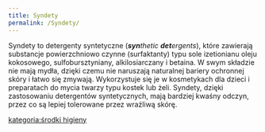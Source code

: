 ```yaml
---
title: Syndety
permalink: /Syndety/
---
```


Syndety to detergenty syntetyczne (***syn**thetic **det**ergents*), które zawierają substancje powierzchniowo czynne (surfaktanty) typu sole izetionianu oleju kokosowego, sulfobursztyniany, alkilosiarczany i betaina. W swym składzie nie mają mydła, dzięki czemu nie naruszają naturalnej bariery ochronnej skóry i łatwo się zmywają. Wykorzystuje się je w kosmetykach dla dzieci i preparatach do mycia twarzy typu kostek lub żeli. Syndety, dzięki zastosowaniu detergentów syntetycznych, mają bardziej kwaśny odczyn, przez co są lepiej tolerowane przez wrażliwą skórę.

[kategoria:środki higieny](/kategoria:środki_higieny "wikilink")